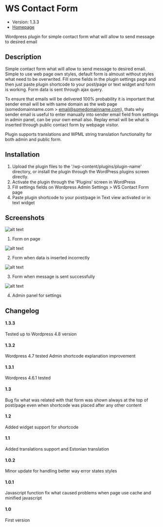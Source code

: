 # WS Contact Form

* Version: 1.3.3
* [Homepage](http://www.silvermuru.ee/en/wordpress/plugins/ws-contact-form/)

Wordpress plugin for simple contact form what will allow to send message to desired email

## Description

Simple contact form what will allow to send message to desired email. Simple to use web page own styles, default form is almoust without styles what need to be overwrited. Fill some fields in the plugin settings page and then just paste plugin shortcode to your post/page or text widget and form is working. Form data is sent through ajax query.

To ensure that emails will be delivered 100% probability it is important that sender email will be with same domain as the web page (somedomainname.com > email@somedomainname.com), thats why sender email is useful to enter manually into sender email field from settings in admin panel, can be your own email also. Replay email will be what is inserted through public contact form by webpage visitor.

Plugin supports translations and WPML string translation functionality for both admin and public form.

## Installation

1. Upload the plugin files to the '/wp-content/plugins/plugin-name' directory, or install the plugin through the WordPress plugins screen directly.
2. Activate the plugin through the 'Plugins' screen in WordPress
3. Fill settings fields on Wordpress Admin Settings > WS Contact Form page
4. Paste plugin shortcode to your post/page in Text view activated or in text widget


## Screenshots

![alt text](https://www.silvermuru.ee/wp-content/uploads/2016/05/ws-contact-form-0.1.png "Form on page")

1. Form on page

![alt text](https://www.silvermuru.ee/wp-content/uploads/2016/05/ws-contact-form-0.2.png "Form when data is inserted incorrectly")

2. Form when data is inserted incorrectly

![alt text](https://www.silvermuru.ee/wp-content/uploads/2016/05/ws-contact-form-0.3.png "Form when message is sent successfully")

3. Form when message is sent successfully

![alt text](https://www.silvermuru.ee/wp-content/uploads/2016/05/ws-contact-form-0.4.png "Admin panel for settings")

4. Admin panel for settings

## Changelog

#### 1.3.3

Tested up to Wordpress 4.8 version

#### 1.3.2

Wordpress 4.7 tested
Admin shortcode explanation improvement

#### 1.3.1

Wordpress 4.6.1 tested

#### 1.3

Bug fix what was related with that form was shown always at the top of post/page even when shortcode was placed after any other content

#### 1.2

Added widget support for shortcode

#### 1.1

Added translations support and Estonian translation

#### 1.0.2

Minor update for handling better way error states styles

#### 1.0.1

Javascript function fix what caused problems when page use cache and minified javascript

#### 1.0

First version